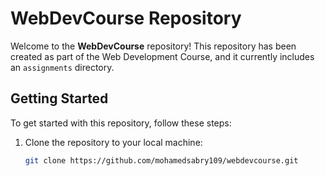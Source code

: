 # WebDevCourse Repository

Welcome to the **WebDevCourse** repository! This repository has been created as part of the Web Development Course, and it currently includes an `assignments` directory. 


## Getting Started

To get started with this repository, follow these steps:

1. Clone the repository to your local machine:
   ```bash
   git clone https://github.com/mohamedsabry109/webdevcourse.git
